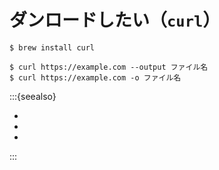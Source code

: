 # ダンロードしたい（``curl``）

```console
$ brew install curl
```

```console
$ curl https://example.com --output ファイル名
$ curl https://example.com -o ファイル名
```

:::{seealso}

- [](./command-httpie.md)
- [](./command-wget.md)
- [](./command-xh.md)

:::
